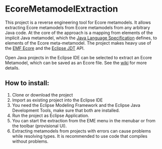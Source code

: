 # EcoreMetamodelExtraction
This project is a reverse engineering tool for Ecore metamodels. It allows extracting Ecore metamodels from Ecore metamodels from any arbitrary Java code. At the core of the approach is a mapping from elements of the implicit Java metamodel, which the [Java Language Specification](https://docs.oracle.com/javase/specs/jls/se8/html/index.html) defines, to elements of the Ecore meta-metamodel. The project makes heavy use of the [EMF Ecore](http://download.eclipse.org/modeling/emf/emf/javadoc/2.9.0/org/eclipse/emf/ecore/package-summary.html) and the [Eclipse JDT](https://help.eclipse.org/oxygen/index.jsp?topic=%2Forg.eclipse.jdt.doc.isv%2Freference%2Fapi%2Foverview-summary.html) API.

Open Java projects in the Eclipse IDE can be selected to extract an Ecore Metamodel, which can be saved as an Ecore file. See the [wiki](https://github.com/tsaglam/EcoreMetamodelExtraction/wiki) for more details.

## How to install:
1. Clone or download the project
2. Import as existing project into the Eclipse IDE
3. You need the Eclipse Modeling Framework and the Eclipse Java Development Tools, make sure that both are installed.
4. Run the project as Eclipse Application.
5. You can start the extraction from the EME menu in the menubar or from the toolbar (provisional UI).
6. Extracting metamodels from projects with errors can cause problems while resolving types. It is recommended to use code that compiles without problems.
